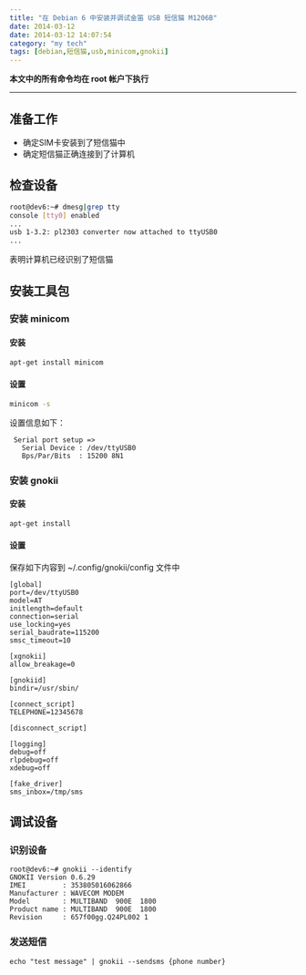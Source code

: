 ```yaml
---
title: "在 Debian 6 中安装并调试金笛 USB 短信猫 M1206B"
date: 2014-03-12
date: 2014-03-12 14:07:54
category: "my tech"
tags: [debian,短信猫,usb,minicom,gnokii]
---
```


**本文中的所有命令均在 root 帐户下执行**

***

## 准备工作

* 确定SIM卡安装到了短信猫中
* 确定短信猫正确连接到了计算机

<!--more-->

## 检查设备

```bash
root@dev6:~# dmesg|grep tty
console [tty0] enabled
...
usb 1-3.2: pl2303 converter now attached to ttyUSB0
...
```

表明计算机已经识别了短信猫

## 安装工具包

### 安装 minicom

#### 安装

```bash
apt-get install minicom
```

#### 设置

```bash
minicom -s
```
设置信息如下：
```
 Serial port setup =>
   Serial Device : /dev/ttyUSB0
   Bps/Par/Bits  : 15200 8N1
```

### 安装 gnokii

#### 安装

```bash
apt-get install
```

#### 设置

保存如下内容到 ~/.config/gnokii/config 文件中

```
[global]
port=/dev/ttyUSB0
model=AT
initlength=default
connection=serial
use_locking=yes
serial_baudrate=115200
smsc_timeout=10

[xgnokii]
allow_breakage=0

[gnokiid]
bindir=/usr/sbin/

[connect_script]
TELEPHONE=12345678

[disconnect_script]

[logging]
debug=off
rlpdebug=off
xdebug=off

[fake_driver]
sms_inbox=/tmp/sms
```

## 调试设备

### 识别设备

```shell
root@dev6:~# gnokii --identify
GNOKII Version 0.6.29
IMEI         : 353805016062866
Manufacturer : WAVECOM MODEM
Model        : MULTIBAND  900E  1800
Product name : MULTIBAND  900E  1800
Revision     : 657f00gg.Q24PL002 1
```

### 发送短信

```shell
echo "test message" | gnokii --sendsms {phone number}
```
